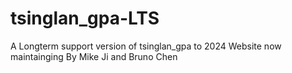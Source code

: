 # tsinglan_gpa-LTS
 A Longterm support version of tsinglan_gpa to 2024
 Website now maintainging By Mike Ji and Bruno Chen

